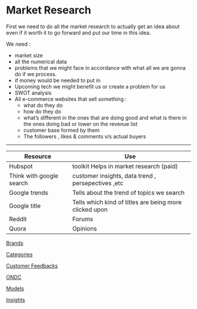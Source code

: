 # Market Research

First we need to do all the market research to actually get an idea about even if it worth it to go forward and put our time in this idea.

We need :

- market size
- all the numerical data
- problems that we might face in accordance with what all we are gonna do if we process.
- if money would be needed to put in
- Upcoming tech we might benefit us or create a problem for us
- SWOT analysis
- All e-commerce websites that sell something :
    - what do they do
    - how do they do
    - what’s different in the ones that are doing good and what is there in the ones doing bad or lower on the revenue list
    - customer base formed by them
    - The followers , likes & comments v/s actual buyers

---

| Resource | Use |
| --- | --- |
| Hubspot | toolkit Helps in market research (paid) |
| Think with google search | customer insights, data trend , persepectives ,etc |
| Google trends | Tells about the trend of topics we search |
| Google title | Tells which kind of titles are being more clicked upon |
| Reddit | Forums  |
| Quora | Opinions |

 

[Brands](Market%20Research%20a8797e444ed8482a9e6dcdd20097631f/Brands%2015b402db40ae4560b7795516383976ca.md)

[Categories](Market%20Research%20a8797e444ed8482a9e6dcdd20097631f/Categories%20e09b9d514d714bf4ad0b682532c74b3a.md)

[Customer Feedbacks](Market%20Research%20a8797e444ed8482a9e6dcdd20097631f/Customer%20Feedbacks%20d542aa4edead472fa23f09df24b1f189.md)

[ONDC](Market%20Research%20a8797e444ed8482a9e6dcdd20097631f/ONDC%207bd87b8454a842e68c24b7f4070cbfb3.md)

[Models](Market%20Research%20a8797e444ed8482a9e6dcdd20097631f/Models%20bdba1a1fa646410da2c6d7f3cbe07fa4.md)

[Insights ](Market%20Research%20a8797e444ed8482a9e6dcdd20097631f/Insights%20a7c595012520416b9526074023e97420.md)